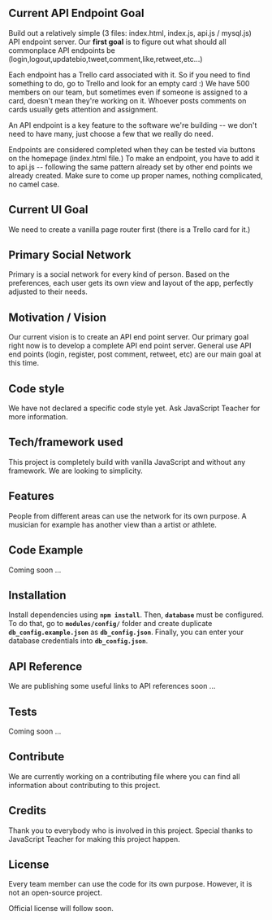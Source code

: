 ## Current API Endpoint Goal 
Build out a relatively simple (3 files: index.html, index.js, api.js / mysql.js) API endpoint server. Our **first goal** is to figure out what should all commonplace API endpoints be (login,logout,updatebio,tweet,comment,like,retweet,etc...)

Each endpoint has a Trello card associated with it. So if you need to find something to do, go to Trello and look for an empty card :) We have 500 members on our team, but sometimes even if someone is assigned to a card, doesn't mean they're working on it. Whoever posts comments on cards usually gets attention and assignment.

An API endpoint is a key feature to the software we're building -- we don't need to have many, just choose a few that we really do need. 

Endpoints are considered completed when they can be tested via buttons on the homepage (index.html file.) To make an endpoint, you have to add it to api.js -- following the same pattern already set by other end points we already created. Make sure to come up proper names, nothing complicated, no camel case.

## Current UI Goal
We need to create a vanilla page router first (there is a Trello card for it.)

## Primary Social Network
Primary is a social network for every kind of person. Based on the preferences, each user gets its own view and layout of the app, perfectly adjusted to their needs.

## Motivation / Vision
Our current vision is to create an API end point server.
Our primary goal right now is to develop a complete API end point server.
General use API end points (login, register, post comment, retweet, etc) are our main goal at this time.

## Code style
We have not declared a specific code style yet.
Ask JavaScript Teacher for more information.

## Tech/framework used
This project is completely build with vanilla JavaScript and without any framework. We are looking to simplicity.

## Features
People from different areas can use the network for its own purpose. A musician for example has another view than a artist or athlete.

## Code Example
Coming soon ...

## Installation
Install dependencies using **`npm install`**. 
Then, **`database`** must be configured. To do that, go to **`modules/config/`** folder and create duplicate **`db_config.example.json`** as **`db_config.json`**.
Finally, you can enter your database credentials into **`db_config.json`**.

## API Reference
We are publishing some useful links to API references soon ...

## Tests
Coming soon ...

## Contribute
We are currently working on a contributing file where you can find all information about contributing to this project.

## Credits
Thank you to everybody who is involved in this project.
Special thanks to JavaScript Teacher for making this project happen.

## License
Every team member can use the code for its own purpose.
However, it is not an open-source project.

Official license will follow soon.
